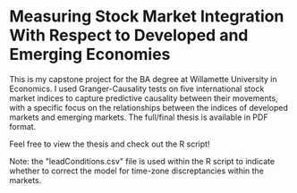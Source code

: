 # Measuring Stock Market Integration With Respect to Developed and Emerging Economies

This is my capstone project for the BA degree at Willamette University in Economics. I used Granger-Causality tests on five international stock market indices to capture predictive causality between their movements, with a specific focus on the relationships between the indices of developed markets and emerging markets. The full/final thesis is available in PDF format. 

Feel free to view the thesis and check out the R script!

Note: the "leadConditions.csv" file is used within the R script to indicate whether to correct the model for time-zone discreptancies within the markets. 
